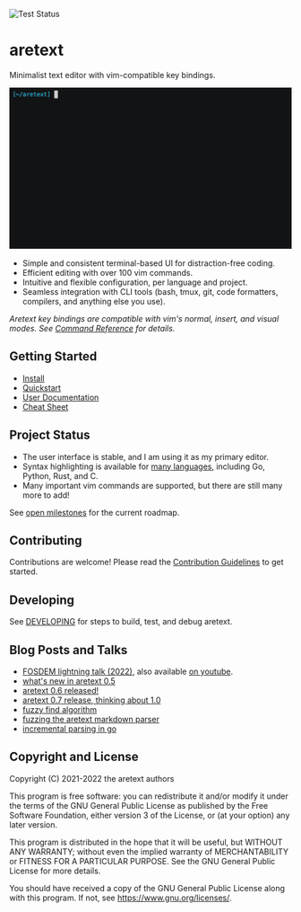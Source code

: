 ![Test Status](https://github.com/aretext/aretext/actions/workflows/test.yml/badge.svg)

aretext
=======

Minimalist text editor with vim-compatible key bindings.

[![screencast of aretext](screencast.gif)](https://aretext.org)

-	Simple and consistent terminal-based UI for distraction-free coding.
-	Efficient editing with over 100 vim commands.
-	Intuitive and flexible configuration, per language and project.
-	Seamless integration with CLI tools (bash, tmux, git, code formatters, compilers, and anything else you use).

*Aretext key bindings are compatible with vim's normal, insert, and visual modes. See [Command Reference](https://aretext.org/docs/command-reference/) for details.*

Getting Started
---------------

-	[Install](https://aretext.org/docs/install/)
-	[Quickstart](https://aretext.org/docs/quickstart/)
-	[User Documentation](https://aretext.org/docs/)
-	[Cheat Sheet](https://aretext.org/docs/cheat-sheet.html)

Project Status
--------------

-	The user interface is stable, and I am using it as my primary editor.
-	Syntax highlighting is available for [many languages](https://aretext.org/docs/config-reference/#syntax-languages), including Go, Python, Rust, and C.
-	Many important vim commands are supported, but there are still many more to add!

See [open milestones](https://github.com/aretext/aretext/milestones?direction=asc&sort=title&state=open) for the current roadmap.

Contributing
------------

Contributions are welcome! Please read the [Contribution Guidelines](CONTRIBUTING.md) to get started.

Developing
----------

See [DEVELOPING](DEVELOPING.md) for steps to build, test, and debug aretext.

Blog Posts and Talks
--------------------

-	[FOSDEM lightning talk (2022)](https://archive.fosdem.org/2022/schedule/event/lt_aretext/), also available [on youtube](https://www.youtube.com/watch?v=NJsWEnM5LcM).
-	[what's new in aretext 0.5](https://dev-nonsense.com/posts/aretext-0.5-release/)
-	[aretext 0.6 released!](https://dev-nonsense.com/posts/aretext-0.6-release/)
-	[aretext 0.7 release, thinking about 1.0](https://dev-nonsense.com/posts/aretext-0.7-release/)
-	[fuzzy find algorithm](https://dev-nonsense.com/posts/fuzzy-find-algorithm/)
-	[fuzzing the aretext markdown parser](https://dev-nonsense.com/posts/aretext-markdown-fuzz-test/)
-	[incremental parsing in go](https://dev-nonsense.com/posts/incremental-parsing-in-go/)

Copyright and License
---------------------

Copyright (C) 2021-2022 the aretext authors

This program is free software: you can redistribute it and/or modify it under the terms of the GNU General Public License as published by the Free Software Foundation, either version 3 of the License, or (at your option) any later version.

This program is distributed in the hope that it will be useful, but WITHOUT ANY WARRANTY; without even the implied warranty of MERCHANTABILITY or FITNESS FOR A PARTICULAR PURPOSE. See the GNU General Public License for more details.

You should have received a copy of the GNU General Public License along with this program. If not, see https://www.gnu.org/licenses/.
